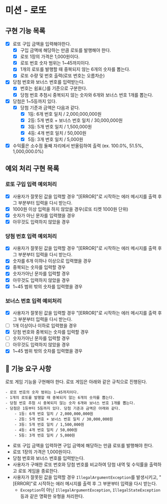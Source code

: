 # 미션 - 로또

## 구현 기능 목록

- [x] 로또 구입 금액을 입력해야한다.
    - [x] 구입 금액에 해당하는 만큼 로또를 발행해야 한다.
    - [x] 로또 1장의 가격은 1,000원이다.
    - [x] 로또 번호 숫자 범위는 1~45까지이다.
    - [x] 1개의 로또를 발행할 때 중복되지 않는 6개의 숫자를 뽑는다.
    - [x] 로또 수량 및 번호 출력(로또 번호는 오름차순)

- [x] 당첨 번호와 보너스 번호를 입력받는다.
    - [x] 번호는 쉼표(,)를 기준으로 구분한다.
    - [x] 당첨 번호 추첨시 중복되지 않는 숫자와 6개와 보너스 번호 1개를 뽑는다.

- [x] 당첨은 1~5등까지 있다.
    - [x] 당첨 기준과 금액은 다음과 같다.
        - [x] 1등: 6개 번호 일치 / 2,000,000,000원
        - [x] 2등: 5개 번호 + 보너스 번호 일치 / 30,000,000원
        - [x] 3등: 5개 번호 일치 / 1,500,000원
        - [x] 4등: 4개 번호 일치 / 50,000원
        - [x] 5등: 3개 번호 일치 / 5,000원
- [x] 수익률은 소수점 둘째 자리에서 반올림하여 출력 (ex. 100.0%, 51.5%, 1,000,000.0%)

## 예외 처리 구현 목록

### 로또 구입 입력 예외처리

- [x] 사용자가 잘못된 값을 입력할 경우 "[ERROR]"로 시작하는 에러 메시지를 출력 후 그 부분부터 입력을 다시 받는다.
- [x] 1000원 이상 입력을 하지 않았을 경우(로또 티켓 1000원 단위)
- [x] 숫자가 아닌 문자를 입력했을 경우
- [x] 아무것도 입력하지 않았을 경우

### 당첨 번호 입력 예외처리

- [x] 사용자가 잘못된 값을 입력할 경우 "[ERROR]"로 시작하는 에러 메시지를 출력 후 그 부분부터 입력을 다시 받는다.
- [x] 숫자를 6개 이하나 이상으로 입력했을 경우
- [x] 중복되는 숫자를 입력할 경우
- [x] 숫자가아닌 문자를 입력할 경우
- [x] 아무것도 입력하지 않았을 경우
- [x] 1~45 범위 밖의 숫자를 입력했을 경우

### 보너스 번호 입력 예외처리

- [x] 사용자가 잘못된 값을 입력할 경우 "[ERROR]"로 시작하는 에러 메시지를 출력 후 그 부분부터 입력을 다시 받는다.
- [ ] 1개 이상이나 이하로 입력했을 경우
- [x] 당첨 번호와 중복되는 숫자를 입력할 경우
- [ ] 숫자가아닌 문자를 입력할 경우
- [ ] 아무것도 입력하지 않았을 경우
- [x] 1~45 범위 밖의 숫자를 입력했을 경우

## 🚀 기능 요구 사항

로또 게임 기능을 구현해야 한다. 로또 게임은 아래와 같은 규칙으로 진행된다.

```
- 로또 번호의 숫자 범위는 1~45까지이다.
- 1개의 로또를 발행할 때 중복되지 않는 6개의 숫자를 뽑는다.
- 당첨 번호 추첨 시 중복되지 않는 숫자 6개와 보너스 번호 1개를 뽑는다.
- 당첨은 1등부터 5등까지 있다. 당첨 기준과 금액은 아래와 같다.
    - 1등: 6개 번호 일치 / 2,000,000,000원
    - 2등: 5개 번호 + 보너스 번호 일치 / 30,000,000원
    - 3등: 5개 번호 일치 / 1,500,000원
    - 4등: 4개 번호 일치 / 50,000원
    - 5등: 3개 번호 일치 / 5,000원
```

- 로또 구입 금액을 입력하면 구입 금액에 해당하는 만큼 로또를 발행해야 한다.
- 로또 1장의 가격은 1,000원이다.
- 당첨 번호와 보너스 번호를 입력받는다.
- 사용자가 구매한 로또 번호와 당첨 번호를 비교하여 당첨 내역 및 수익률을 출력하고 로또 게임을 종료한다.
- 사용자가 잘못된 값을 입력할 경우 `IllegalArgumentException`를 발생시키고, "[ERROR]"로 시작하는 에러 메시지를 출력 후 그 부분부터 입력을 다시 받는다.
    - `Exception`이 아닌 `IllegalArgumentException`, `IllegalStateException` 등과 같은 명확한 유형을 처리한다.
